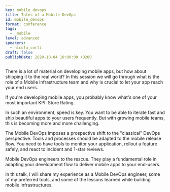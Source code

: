 ```yaml
---
key: mobile_devops
title: Tales of a Mobile DevOps
id: mobile_devops
format: conference
tags:
  - _mobile
level: advanced
speakers:
  - nicola_corti
draft: false
publishDate: 2020-10-04 10:00:00 +0200
---
```


There is a lot of material on developing mobile apps, but how about shipping it to the real world? In this session we will go through what is the role of a Mobile Infrastructure team and why is crucial to let your app reach your end users.

If you're developing mobile apps, you probably know what's one of your most important KPI: Store Rating.

In such an environment, speed is key. You want to be able to iterate fast and ship beautiful apps to your users frequently. But with growing mobile teams, this is becoming more and more challenging.

The Mobile DevOps imposes a prospective shift to the "classical" DevOps perspective. Tools and processes should be adapted to the mobile release flow. You need to have tools to monitor your application, rollout a feature safely, and react to incident and 1-star reviews.

Mobile DevOps engineers to the rescue. They play a fundamental role in adapting your development flow to deliver mobile apps to your end-users.

In this talk, I will share my experience as a Mobile DevOps engineer, some of my preferred tools, and some of the lessons learned while building mobile infrastructures.